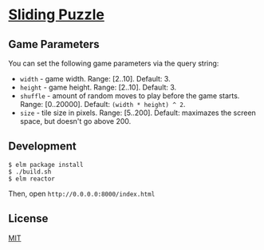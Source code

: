 # <a href="http://moroshko.github.io/sliding-puzzle" target="_blank">Sliding Puzzle</a>

## Game Parameters

You can set the following game parameters via the query string:

* `width` - game width. Range: [2..10]. Default: 3.
* `height` - game height. Range: [2..10]. Default: 3.
* `shuffle` - amount of random moves to play before the game starts. Range: [0..20000]. Default: `(width * height) ^ 2`.
* `size` - tile size in pixels. Range: [5..200]. Default: maximazes the screen space, but doesn't go above 200.

## Development

```shell
$ elm package install
$ ./build.sh
$ elm reactor
```

Then, open `http://0.0.0.0:8000/index.html`

## License

[MIT](http://moroshko.mit-license.org)
